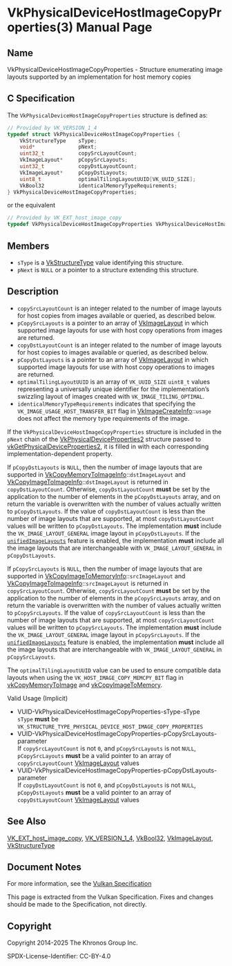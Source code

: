 # VkPhysicalDeviceHostImageCopyProperties(3) Manual Page

## Name

VkPhysicalDeviceHostImageCopyProperties - Structure enumerating image layouts supported by an implementation for host memory copies



## [](#_c_specification)C Specification

The `VkPhysicalDeviceHostImageCopyProperties` structure is defined as:

```c++
// Provided by VK_VERSION_1_4
typedef struct VkPhysicalDeviceHostImageCopyProperties {
    VkStructureType    sType;
    void*              pNext;
    uint32_t           copySrcLayoutCount;
    VkImageLayout*     pCopySrcLayouts;
    uint32_t           copyDstLayoutCount;
    VkImageLayout*     pCopyDstLayouts;
    uint8_t            optimalTilingLayoutUUID[VK_UUID_SIZE];
    VkBool32           identicalMemoryTypeRequirements;
} VkPhysicalDeviceHostImageCopyProperties;
```

or the equivalent

```c++
// Provided by VK_EXT_host_image_copy
typedef VkPhysicalDeviceHostImageCopyProperties VkPhysicalDeviceHostImageCopyPropertiesEXT;
```

## [](#_members)Members

- `sType` is a [VkStructureType](https://registry.khronos.org/vulkan/specs/latest/man/html/VkStructureType.html) value identifying this structure.
- `pNext` is `NULL` or a pointer to a structure extending this structure.

## [](#_description)Description

- `copySrcLayoutCount` is an integer related to the number of image layouts for host copies from images available or queried, as described below.
- `pCopySrcLayouts` is a pointer to an array of [VkImageLayout](https://registry.khronos.org/vulkan/specs/latest/man/html/VkImageLayout.html) in which supported image layouts for use with host copy operations from images are returned.
- `copyDstLayoutCount` is an integer related to the number of image layouts for host copies to images available or queried, as described below.
- `pCopyDstLayouts` is a pointer to an array of [VkImageLayout](https://registry.khronos.org/vulkan/specs/latest/man/html/VkImageLayout.html) in which supported image layouts for use with host copy operations to images are returned.
- `optimalTilingLayoutUUID` is an array of `VK_UUID_SIZE` `uint8_t` values representing a universally unique identifier for the implementation’s swizzling layout of images created with `VK_IMAGE_TILING_OPTIMAL`.
- `identicalMemoryTypeRequirements` indicates that specifying the `VK_IMAGE_USAGE_HOST_TRANSFER_BIT` flag in [VkImageCreateInfo](https://registry.khronos.org/vulkan/specs/latest/man/html/VkImageCreateInfo.html)::`usage` does not affect the memory type requirements of the image.

If the `VkPhysicalDeviceHostImageCopyProperties` structure is included in the `pNext` chain of the [VkPhysicalDeviceProperties2](https://registry.khronos.org/vulkan/specs/latest/man/html/VkPhysicalDeviceProperties2.html) structure passed to [vkGetPhysicalDeviceProperties2](https://registry.khronos.org/vulkan/specs/latest/man/html/vkGetPhysicalDeviceProperties2.html), it is filled in with each corresponding implementation-dependent property.

If `pCopyDstLayouts` is `NULL`, then the number of image layouts that are supported in [VkCopyMemoryToImageInfo](https://registry.khronos.org/vulkan/specs/latest/man/html/VkCopyMemoryToImageInfo.html)::`dstImageLayout` and [VkCopyImageToImageInfo](https://registry.khronos.org/vulkan/specs/latest/man/html/VkCopyImageToImageInfo.html)::`dstImageLayout` is returned in `copyDstLayoutCount`. Otherwise, `copyDstLayoutCount` **must** be set by the application to the number of elements in the `pCopyDstLayouts` array, and on return the variable is overwritten with the number of values actually written to `pCopyDstLayouts`. If the value of `copyDstLayoutCount` is less than the number of image layouts that are supported, at most `copyDstLayoutCount` values will be written to `pCopyDstLayouts`. The implementation **must** include the `VK_IMAGE_LAYOUT_GENERAL` image layout in `pCopyDstLayouts`. If the [`unifiedImageLayouts`](https://registry.khronos.org/vulkan/specs/latest/html/vkspec.html#features-unifiedImageLayouts) feature is enabled, the implementation **must** include all the image layouts that are interchangeable with `VK_IMAGE_LAYOUT_GENERAL` in `pCopyDstLayouts`.

If `pCopySrcLayouts` is `NULL`, then the number of image layouts that are supported in [VkCopyImageToMemoryInfo](https://registry.khronos.org/vulkan/specs/latest/man/html/VkCopyImageToMemoryInfo.html)::`srcImageLayout` and [VkCopyImageToImageInfo](https://registry.khronos.org/vulkan/specs/latest/man/html/VkCopyImageToImageInfo.html)::`srcImageLayout` is returned in `copySrcLayoutCount`. Otherwise, `copySrcLayoutCount` **must** be set by the application to the number of elements in the `pCopySrcLayouts` array, and on return the variable is overwritten with the number of values actually written to `pCopySrcLayouts`. If the value of `copySrcLayoutCount` is less than the number of image layouts that are supported, at most `copySrcLayoutCount` values will be written to `pCopySrcLayouts`. The implementation **must** include the `VK_IMAGE_LAYOUT_GENERAL` image layout in `pCopySrcLayouts`. If the [`unifiedImageLayouts`](https://registry.khronos.org/vulkan/specs/latest/html/vkspec.html#features-unifiedImageLayouts) feature is enabled, the implementation **must** include all the image layouts that are interchangeable with `VK_IMAGE_LAYOUT_GENERAL` in `pCopySrcLayouts`.

The `optimalTilingLayoutUUID` value can be used to ensure compatible data layouts when using the `VK_HOST_IMAGE_COPY_MEMCPY_BIT` flag in [vkCopyMemoryToImage](https://registry.khronos.org/vulkan/specs/latest/man/html/vkCopyMemoryToImage.html) and [vkCopyImageToMemory](https://registry.khronos.org/vulkan/specs/latest/man/html/vkCopyImageToMemory.html).

Valid Usage (Implicit)

- [](#VUID-VkPhysicalDeviceHostImageCopyProperties-sType-sType)VUID-VkPhysicalDeviceHostImageCopyProperties-sType-sType  
  `sType` **must** be `VK_STRUCTURE_TYPE_PHYSICAL_DEVICE_HOST_IMAGE_COPY_PROPERTIES`
- [](#VUID-VkPhysicalDeviceHostImageCopyProperties-pCopySrcLayouts-parameter)VUID-VkPhysicalDeviceHostImageCopyProperties-pCopySrcLayouts-parameter  
  If `copySrcLayoutCount` is not `0`, and `pCopySrcLayouts` is not `NULL`, `pCopySrcLayouts` **must** be a valid pointer to an array of `copySrcLayoutCount` [VkImageLayout](https://registry.khronos.org/vulkan/specs/latest/man/html/VkImageLayout.html) values
- [](#VUID-VkPhysicalDeviceHostImageCopyProperties-pCopyDstLayouts-parameter)VUID-VkPhysicalDeviceHostImageCopyProperties-pCopyDstLayouts-parameter  
  If `copyDstLayoutCount` is not `0`, and `pCopyDstLayouts` is not `NULL`, `pCopyDstLayouts` **must** be a valid pointer to an array of `copyDstLayoutCount` [VkImageLayout](https://registry.khronos.org/vulkan/specs/latest/man/html/VkImageLayout.html) values

## [](#_see_also)See Also

[VK\_EXT\_host\_image\_copy](https://registry.khronos.org/vulkan/specs/latest/man/html/VK_EXT_host_image_copy.html), [VK\_VERSION\_1\_4](https://registry.khronos.org/vulkan/specs/latest/man/html/VK_VERSION_1_4.html), [VkBool32](https://registry.khronos.org/vulkan/specs/latest/man/html/VkBool32.html), [VkImageLayout](https://registry.khronos.org/vulkan/specs/latest/man/html/VkImageLayout.html), [VkStructureType](https://registry.khronos.org/vulkan/specs/latest/man/html/VkStructureType.html)

## [](#_document_notes)Document Notes

For more information, see the [Vulkan Specification](https://registry.khronos.org/vulkan/specs/latest/html/vkspec.html#VkPhysicalDeviceHostImageCopyProperties)

This page is extracted from the Vulkan Specification. Fixes and changes should be made to the Specification, not directly.

## [](#_copyright)Copyright

Copyright 2014-2025 The Khronos Group Inc.

SPDX-License-Identifier: CC-BY-4.0
